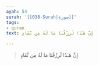 ```yaml
---
ayah: 54
surah: '[[038-Surah|سورة]]'
tags:
- quran
text: إِنَّ هَـٰذَا لَرِزْقُنَا مَا لَهُ مِن نَّفَادٍ

---
```

> إِنَّ هَـٰذَا لَرِزْقُنَا مَا لَهُ مِن نَّفَادٍ
